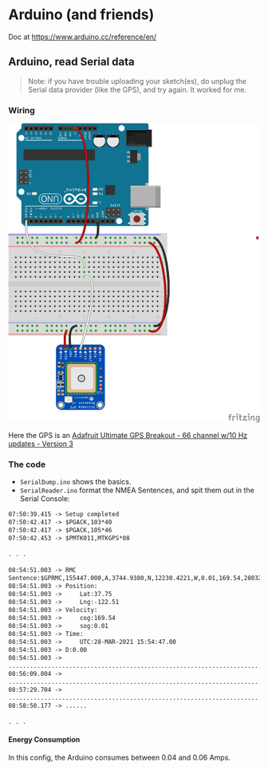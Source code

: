 # Arduino (and friends)
Doc at <https://www.arduino.cc/reference/en/>

## Arduino, read Serial data

> Note: if you have trouble uploading your sketch(es), do unplug the Serial data provider (like the GPS), and try again. 
> It worked for me.

### Wiring
![Wiring](./SerialDump/Arduino.GPS_bb.png)

Here the GPS is an [Adafruit Ultimate GPS Breakout - 66 channel w/10 Hz updates - Version 3](https://www.adafruit.com/product/746)

### The code
- `SerialDump.ino` shows the basics. 
- `SerialReader.ino` format the NMEA Sentences, and spit them out in the Serial Console:
```
07:50:39.415 -> Setup completed
07:50:42.417 -> $PGACK,103*40
07:50:42.417 -> $PGACK,105*46
07:50:42.453 -> $PMTK011,MTKGPS*08

. . .

08:54:51.003 -> RMC Sentence:$GPRMC,155447.000,A,3744.9380,N,12230.4221,W,0.01,169.54,280321,,,D*7A
08:54:51.003 -> Position:
08:54:51.003 -> 	Lat:37.75
08:54:51.003 -> 	Lng:-122.51
08:54:51.003 -> Velocity:
08:54:51.003 -> 	cog:169.54
08:54:51.003 -> 	sog:0.01
08:54:51.003 -> Time:
08:54:51.003 -> 	UTC:28-MAR-2021 15:54:47.00
08:54:51.003 -> D:0.00
08:54:51.003 -> .................................................................................
08:56:09.804 -> .................................................................................
08:57:29.704 -> .................................................................................
08:58:50.177 -> ......

. . .
```

#### Energy Consumption
In this config, the Arduino consumes between 0.04 and 0.06 Amps.
